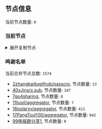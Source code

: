 
## 节点信息
当前节点数量: `0`
### 当前节点
<details>
  <summary>展开复制节点</summary>

    

</details>

### 鸣谢名单
当前合并节点总数: `1574`
- [2zhangkaiitugithub/passcro](https://github.com/zhangkaiitugithub/passcro), 节点数量: `13`
- [40xJins/x.sub](https://github.com/0xJins/x.sub), 节点数量: `187`
- [7go4sharing](https://github.com/go4sharing), 节点数量: `8`
- [11liusil/aggregator](https://github.com/liusil/aggregator), 节点数量: `7`
- [16polarxy/aggregator](https://github.com/polarxy/aggregator), 节点数量: `411`
- [17PangTouY00/aggregator](https://github.com/PangTouY00/aggregator), 节点数量: `942`
- [99电报群分享1](https://github.com/cdddbc/getAirport), 节点数量: `0`


